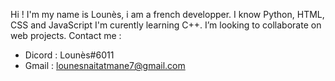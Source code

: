 Hi ! I'm my name is Lounès, i am a french developper. I know Python, HTML, CSS and JavaScript
I'm curently learning C++.
I’m looking to collaborate on web projects.
Contact me :
  - Dicord : Lounès#6011
  - Gmail : lounesnaitatmane7@gmail.com
